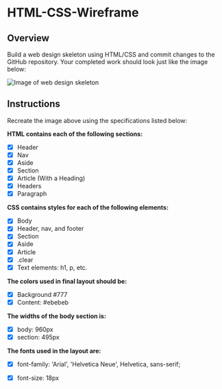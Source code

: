 # HTML-CSS-Wireframe

## Overview  
Build a web design skeleton using HTML/CSS and commit changes to the GitHub repository. Your completed work should look just like the image below:

![Image of web design skeleton](https://github.com/kyoukel/Building-a-Wireframe/blob/master/images/web-design-skeleton.png)

## Instructions
Recreate the image above using the specifications listed below:

**HTML contains each of the following sections:**
- [x] Header
- [x] Nav
- [x] Aside
- [x] Section
- [x] Article (With a Heading)
- [x] Headers
- [x] Paragraph

**CSS contains styles for each of the following elements:**
- [x] Body
- [x] Header, nav, and footer
- [x] Section
- [x] Aside
- [x] Article
- [x] .clear
- [x] Text elements: h1, p, etc.

**The colors used in final layout should be:**
- [x] Background #777
- [x] Content: #ebebeb

**The widths of the body section is:**
- [x] body: 960px
- [x] section: 495px

**The fonts used in the layout are:**
- [x] font-family: 'Arial', 'Helvetica Neue', Helvetica, sans-serif;
- [x] font-size: 18px



